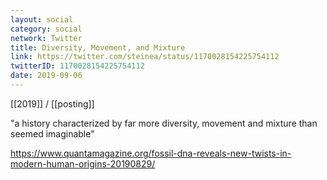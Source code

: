 ```yaml
---
layout: social
category: social
network: Twitter
title: Diversity, Movement, and Mixture
link: https://twitter.com/steinea/status/1170028154225754112
twitterID: 1170028154225754112
date: 2019-09-06
---
```


[[2019]] / [[posting]]

"a history characterized by far more diversity, movement and mixture than seemed imaginable"

<https://www.quantamagazine.org/fossil-dna-reveals-new-twists-in-modern-human-origins-20190829/>
